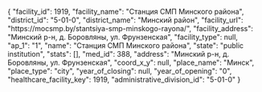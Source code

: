 {
    "facility_id": 1919,
    "facility_name": "Станция СМП Минского района",
    "district_id": "5-01-0",
    "district_name": "Минский район",
    "facility_url": "https:\/\/mocsmp.by\/stantsiya-smp-minskogo-rayona\/",
    "facility_address": "Минский р-н, д. Боровляны, ул. Фрунзенская",
    "facility_type": null,
    "ap_1": "1",
    "name": "Станция СМП Минского района",
    "state": "public institution",
    "stats": [],
    "med_id": 388,
    "address": "Минский р-н, д. Боровляны, ул. Фрунзенская",
    "coord_x_y": null,
    "place_name": "Минск",
    "place_type": "city",
    "year_of_closing": null,
    "year_of_opening": "0",
    "healthcare_facility_key": 1919,
    "administrative_division_id": "5-01-0"
}